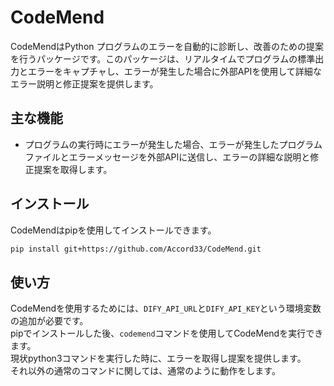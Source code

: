 # CodeMend
CodeMendはPython プログラムのエラーを自動的に診断し、改善のための提案を行うパッケージです。このパッケージは、リアルタイムでプログラムの標準出力とエラーをキャプチャし、エラーが発生した場合に外部APIを使用して詳細なエラー説明と修正提案を提供します。

## 主な機能
- プログラムの実行時にエラーが発生した場合、エラーが発生したプログラムファイルとエラーメッセージを外部APIに送信し、エラーの詳細な説明と修正提案を取得します。

## インストール
CodeMendはpipを使用してインストールできます。
```bash
pip install git+https://github.com/Accord33/CodeMend.git
```

## 使い方
CodeMendを使用するためには、```DIFY_API_URL```と```DIFY_API_KEY```という環境変数の追加が必要です。<br>
pipでインストールした後、```codemend```コマンドを使用してCodeMendを実行できます。<br>
現状python3コマンドを実行した時に、エラーを取得し提案を提供します。<br>
それ以外の通常のコマンドに関しては、通常のように動作をします。